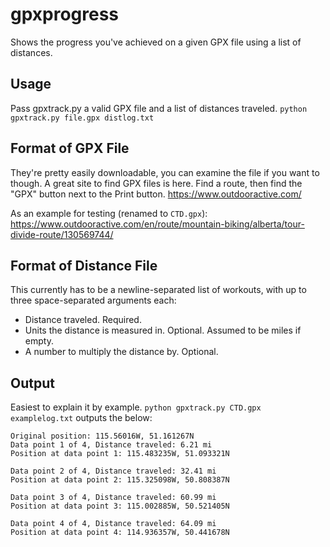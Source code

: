 # gpxprogress
Shows the progress you've achieved on a given GPX file using a list of distances.

## Usage
Pass gpxtrack.py a valid GPX file and a list of distances traveled.
`python gpxtrack.py file.gpx distlog.txt`

## Format of GPX File

They're pretty easily downloadable, you can examine the file if you want to though. A great site to find GPX files is here. Find a route, then find the "GPX" button next to the Print button.
https://www.outdooractive.com/

As an example for testing (renamed to `CTD.gpx`):
https://www.outdooractive.com/en/route/mountain-biking/alberta/tour-divide-route/130569744/

## Format of Distance File

This currently has to be a newline-separated list of workouts, with up to three space-separated arguments each:
- Distance traveled. Required.
- Units the distance is measured in. Optional. Assumed to be miles if empty.
- A number to multiply the distance by. Optional.
## Output

Easiest to explain it by example.
`python gpxtrack.py CTD.gpx examplelog.txt` outputs the below:

~~~
Original position: 115.56016W, 51.161267N
Data point 1 of 4, Distance traveled: 6.21 mi
Position at data point 1: 115.483235W, 51.093321N

Data point 2 of 4, Distance traveled: 32.41 mi
Position at data point 2: 115.325098W, 50.808387N

Data point 3 of 4, Distance traveled: 60.99 mi
Position at data point 3: 115.002885W, 50.521405N

Data point 4 of 4, Distance traveled: 64.09 mi
Position at data point 4: 114.936357W, 50.441678N
~~~
